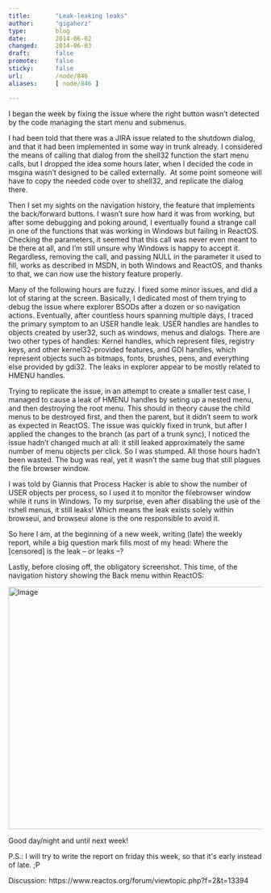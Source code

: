 ```yaml
---
title:       "Leak-leaking leaks"
author:      "gigaherz"
type:        blog
date:        2014-06-02
changed:     2014-06-03
draft:       false
promote:     false
sticky:      false
url:         /node/846
aliases:     [ node/846 ]

---
```


<p>I began the week by fixing the issue where the right button wasn’t detected by the code managing the start menu and submenus.</p><p>I had been told that there was a JIRA issue related to the shutdown dialog, and that it had been implemented in some way in trunk already. I considered the means of calling that dialog from the shell32 function the start menu calls, but I dropped the idea some hours later, when I decided the code in msgina wasn’t designed to be called externally.&nbsp; At some point someone will have to copy the needed code over to shell32, and replicate the dialog there.</p><p>Then I set my sights on the navigation history, the feature that implements the back/forward buttons. I wasn’t sure how hard it was from working, but after some debugging and poking around, I eventually found a strange call in one of the functions that was working in Windows but failing in ReactOS. Checking the parameters, it seemed that this call was never even meant to be there at all, and I’m still unsure why Windows is happy to accept it. Regardless, removing the call, and passing NULL in the parameter it used to fill, works as described in MSDN, in both Windows and ReactOS, and thanks to that, we can now use the history feature properly.</p><p>Many of the following hours are fuzzy. I fixed some minor issues, and did a lot of staring at the screen. Basically, I dedicated most of them trying to debug the issue where explorer BSODs after a dozen or so navigation actions. Eventually, after countless hours spanning multiple days, I traced the primary symptom to an USER handle leak. USER handles are handles to objects created by user32, such as windows, menus and dialogs. There are two other types of handles: Kernel handles, which represent files, registry keys, and other kernel32-provided features, and GDI handles, which represent objects such as bitmaps, fonts, brushes, pens, and everything else provided by gdi32. The leaks in explorer appear to be mostly related to HMENU handles.</p><p>Trying to replicate the issue, in an attempt to create a smaller test case, I managed to cause a leak of HMENU handles by seting up a nested menu, and then destroying the root menu. This should in theory cause the child menus to be destroyed first, and then the parent, but it didn’t seem to work as expected in ReactOS. The issue was quickly fixed in trunk, but after I applied the changes to the branch (as part of a trunk sync), I noticed the issue hadn’t changed much at all: it still leaked approximately the same number of menu objects per click. So I was stumped. All those hours hadn’t been wasted. The bug was real, yet it wasn’t the same bug that still plagues the file browser window.</p><p>I was told by Giannis that Process Hacker is able to show the number of USER objects per process, so I used it to monitor the filebrowser window while it runs in Windows. To my surprise, even after disabling the use of the rshell menus, it still leaks! Which means the leak exists solely within browseui, and browseui alone is the one responsible to avoid it.</p><p>So here I am, at the beginning of a new week, writing (late) the weekly report, while a big question mark fills most of my head: Where the [censored] is the leak – or leaks –?</p><p>Lastly, before closing off, the obligatory screenshot. This time, of the navigation history showing the Back menu within ReactOS:</p><p><a href="/sites/default/files/imagepicker/2924/ReactOS-2014-06-02-23-30-17.png" target="_blank"><img alt="Image" class="imgp_img" src="/sites/default/files/imagepicker/2924/ReactOS-2014-06-02-23-30-17.png" style="width: 640px; height: 480px;"></a></p><p>Good day/night and until next week!</p><p>P.S.: I will try to write the report on friday this week, so that it's early instead of late. ;P</p><p>Discussion: https://www.reactos.org/forum/viewtopic.php?f=2&amp;t=13394</p>

